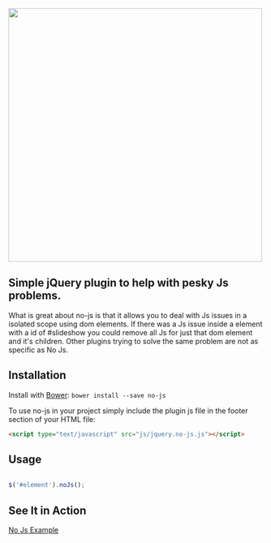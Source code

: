 <p>
    <img width="500" src="https://raw.github.com/neb636/no-js/master/no-js.png">
</p>

## Simple jQuery plugin to help with pesky Js problems.
What is great about no-js is that it allows you to deal with Js issues in a
isolated scope using dom elements. If there was a Js issue inside a element with a id of #slideshow you could remove all Js for just that dom element and it's children. Other plugins trying to solve the same problem are not as specific as No Js.

## Installation

Install with [Bower](http://bower.io/):
``bower install --save no-js``

To use no-js in your project simply include the plugin js file in the footer section
 of your HTML file:
```html
<script type="text/javascript" src="js/jquery.no-js.js"></script>
```

## Usage
```javascript

$('#element').noJs();
```

## See It in Action
[No Js Example](http://codepen.io/neb636/pen/aejhz)
